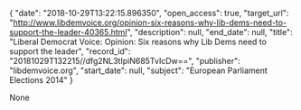 {
  "date": "2018-10-29T13:22:15.896350", 
  "open_access": true, 
  "target_url": "http://www.libdemvoice.org/opinion-six-reasons-why-lib-dems-need-to-support-the-leader-40365.html", 
  "description": null, 
  "end_date": null, 
  "title": "Liberal Democrat Voice: Opinion: Six reasons why Lib Dems need to support the leader", 
  "record_id": "20181029T132215//dfg2NL3tIpiN685TvIcDw==", 
  "publisher": "libdemvoice.org", 
  "start_date": null, 
  "subject": "European Parliament Elections 2014"
}

None